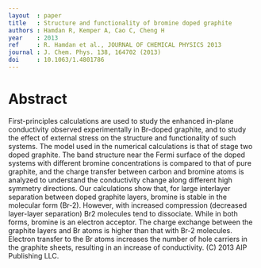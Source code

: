 ```yaml
---
layout  : paper
title   : Structure and functionality of bromine doped graphite
authors : Hamdan R, Kemper A, Cao C, Cheng H
year    : 2013
ref     : R. Hamdan et al., JOURNAL OF CHEMICAL PHYSICS 2013
journal : J. Chem. Phys. 138, 164702 (2013)
doi     : 10.1063/1.4801786
---
```


# Abstract

First-principles calculations are used to study the enhanced in-plane conductivity observed experimentally in Br-doped graphite, and to study the effect of external stress on the structure and functionality of such systems. The model used in the numerical calculations is that of stage two doped graphite. The band structure near the Fermi surface of the doped systems with different bromine concentrations is compared to that of pure graphite, and the charge transfer between carbon and bromine atoms is analyzed to understand the conductivity change along different high symmetry directions. Our calculations show that, for large interlayer separation between doped graphite layers, bromine is stable in the molecular form (Br-2). However, with increased compression (decreased layer-layer separation) Br2 molecules tend to dissociate. While in both forms, bromine is an electron acceptor. The charge exchange between the graphite layers and Br atoms is higher than that with Br-2 molecules. Electron transfer to the Br atoms increases the number of hole carriers in the graphite sheets, resulting in an increase of conductivity. (C) 2013 AIP Publishing LLC.
